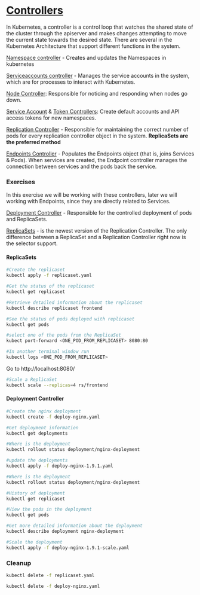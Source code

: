 

# [Controllers](https://kubernetes.io/docs/concepts/workloads/controllers/)

In Kubernetes, a controller is a control loop that watches the shared state of the cluster through the apiserver and makes changes attempting to move the current state towards the desired state. There are several in the Kubernetes Architecture that support different functions in the system.

[Namespace controller](https://kubernetes.io/docs/concepts/overview/working-with-objects/namespaces/) - Creates and updates the Namespaces in kubernetes

[Serviceaccounts controller](https://kubernetes.io/docs/reference/access-authn-authz/service-accounts-admin/) - Manages the service accounts in the system, which are for processes to interact with Kubernetes.

[Node Controller](https://kubernetes.io/docs/reference/command-line-tools-reference/kube-controller-manager/): Responsible for noticing and responding when nodes go down.

[Service Account](https://kubernetes.io/docs/reference/access-authn-authz/service-accounts-admin/#service-account-controller) & [Token Controllers](https://kubernetes.io/docs/reference/access-authn-authz/service-accounts-admin/#token-controller): Create default accounts and API access tokens for new namespaces.

[Replication Controller](https://kubernetes.io/docs/concepts/workloads/controllers/replicationcontroller/) - Responsible for maintaining the correct number of pods for every replication controller object in the system. **ReplicaSets are the preferred method**

[Endpoints Controller](https://kubernetes.io/docs/reference/generated/kubernetes-api/v1.10/#endpoints-v1-core) - Populates the Endpoints object (that is, joins Services & Pods). When services are created, the Endpoint controller manages the connection between services and the pods back the service.


### Exercises

In this exercise we will be working with these controllers, later we will working with Endpoints, since they are directly related to Services.

[Deployment Controller](https://kubernetes.io/docs/concepts/workloads/controllers/deployment/) - Responsible for the controlled deployment of pods and ReplicaSets.

[ReplicaSets](https://kubernetes.io/docs/concepts/workloads/controllers/replicaset/) -  is the newest version of the Replication Controller. The only difference between a ReplicaSet and a Replication Controller right now is the selector support.

#### ReplicaSets

```bash
#Create the replicaset
kubectl apply -f replicaset.yaml

#Get the status of the replicaset
kubectl get replicaset

#Retrieve detailed information about the replicaset
kubectl describe replicaset frontend

#See the status of pods deployed with replicaset
kubectl get pods

#select one of the pods from the ReplicaSet
kubect port-forward <ONE_POD_FROM_REPLICASET> 8080:80

#In another terminal window run
kubectl logs <ONE_POD_FROM_REPLICASET>
```

Go to http://localhost:8080/

```bash
#Scale a ReplicaSet
kubectl scale --replicas=4 rs/frontend
```

#### Deployment Controller

```bash
#Create the nginx deployment
kubectl create -f deploy-nginx.yaml

#Get deployment information
kubectl get deployments

#Where is the deployment
kubectl rollout status deployment/nginx-deployment

#update the deployments
kubectl apply -f deploy-nginx-1.9.1.yaml 

#Where is the deployment
kubectl rollout status deployment/nginx-deployment

#History of deployment
kubectl get replicaset

#View the pods in the deployment
kubectl get pods

#Get more detailed information about the deployment
kubectl describe deployment nginx-deployment

#Scale the deployment
kubectl apply -f deploy-nginx-1.9.1-scale.yaml 
```

### Cleanup

```bash
kubectl delete -f replicaset.yaml

kubectl delete -f deploy-nginx.yaml

```
